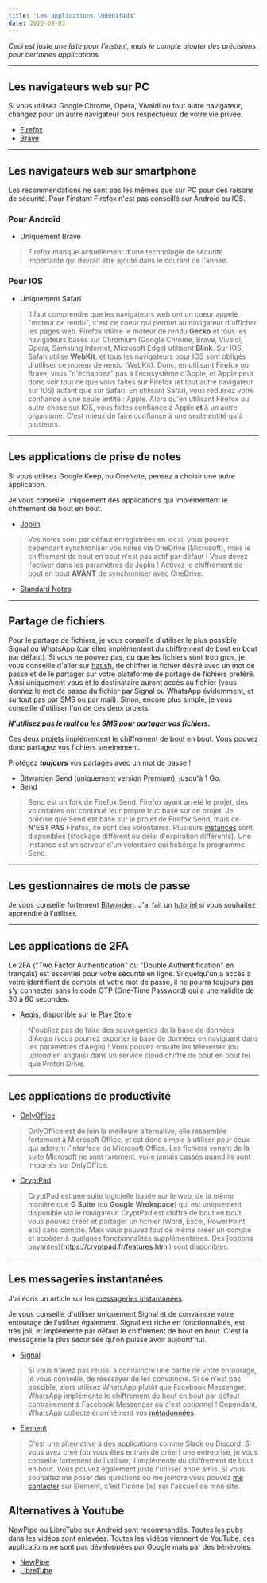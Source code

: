 ```yaml
---
title: "Les applications \U0001f4da"
date: 2022-08-03
---
```


*Ceci est juste une liste pour l'instant, mais je compte ajouter des précisions pour certaines applications*

---

## Les navigateurs web sur PC

Si vous utilisez Google Chrome, Opera, Vivaldi ou tout autre navigateur, changez pour un autre navigateur plus respectueux de votre vie privée.

- [Firefox](https://www.mozilla.org/fr/firefox/new/)
- [Brave](https://brave.com/fr/)

---

## Les navigateurs web sur smartphone

Les recommendations ne sont pas les mêmes que sur PC pour des raisons de sécurité. Pour l'instant Firefox n'est pas conseillé sur Android ou IOS.

### Pour Android

- Uniquement Brave

> Firefox manque actuellement d'une technologie de sécurité importante qui devrait être ajouté dans le courant de l'année.

### Pour IOS

- Uniquement Safari

> Il faut comprendre que les navigateurs web ont un coeur appelé "moteur de rendu", c'est ce coeur qui permet au navigateur d'afficher les pages web. Firefox utilise le moteur de rendu **Gecko** et tous les navigateurs basés sur Chromium (Google Chrome, Brave, Vivaldi, Opera, Samsung Internet, Microsoft Edge) utilisent **Blink**. Sur IOS, Safari utilise **WebKit**, et tous les navigateurs pour IOS sont obligés d'utiliser ce moteur de rendu (WebKit). Donc, en utilisant Firefox ou Brave, vous "n'échappez" pas à l'écosystème d'Apple, et Apple peut donc voir tout ce que vous faites sur Firefox (et tout autre navigateur sur IOS) autant que sur Safari. En utilisant Safari, vous réduisez votre confiance à une seule entité : Apple. Alors qu'en utilisant Firefox ou autre chose sur IOS, vous faites confiance à Apple **et** à un autre organisme. C'est mieux de faire confiance à une seule entité qu'à plusieurs.

---

## Les applications de prise de notes

Si vous utilisez Google Keep, ou OneNote, pensez à choisir une autre application. 

Je vous conseille uniquement des applications qui implémentent le chiffrement de bout en bout.

- [Joplin](https://joplinapp.org/)

> Vos notes sont par défaut enregistrées en local, vous pouvez cependant synchroniser vos notes via OneDrive (Microsoft), mais le chiffrement de bout en bout n'est pas actif par défaut ! Vous devez l'activer dans les paramètres de Joplin ! Activez le chiffrement de bout en bout **AVANT** de synchroniser avec OneDrive.

- [Standard Notes](https://standardnotes.com/)

---

## Partage de fichiers

Pour le partage de fichiers, je vous conseille d'utiliser le plus possible Signal ou WhatsApp (car elles implémentent du chiffrement de bout en bout par défaut). Si vous ne pouvez pas, ou que les fichiers sont trop gros, je vous conseille d'aller sur [hat.sh](https://hat.sh/), de chiffrer le fichier désiré avec un mot de passe et de le partager sur votre plateforme de partage de fichiers préféré. Ainsi uniquement vous et le destinataire auront accès au fichier (vous donnez le mot de passe du fichier par Signal ou WhatsApp évidemment, et surtout pas par SMS ou par mail). Sinon, encore plus simple, je vous conseille d'utiliser l'un de ces deux projets.

***N'utilisez pas le mail ou les SMS pour partager vos fichiers.***

Ces deux projets implémentent le chiffrement de bout en bout. Vous pouvez donc partagez vos fichiers sereinement.

Protégez ***toujours*** vos partages avec un mot de passe !

- Bitwarden Send (uniquement version Premium), jusqu'à 1 Go.
- [Send](https://send.vis.ee/)

> Send est un fork de Firefox Send. Firefox ayant arreté le projet, des volontaires ont continué leur propre truc basé sur ce projet. Je précise que Send est basé sur le projet de Firefox Send, mais ce **N'EST PAS** Firefox, ce sont des volontaires. Plusieurs [instances](https://github.com/timvisee/send-instances/) sont disponibles (stockage différent ou délai d'expiration différents). Une instance est un serveur d'un volontaire qui hebérge le programme Send.

---

## Les gestionnaires de mots de passe

Je vous conseille fortement [Bitwarden](https://bitwarden.com/). J'ai fait un [tutoriel](/fiches/bitwarden) si vous souhaitez apprendre à l'utiliser.

---

## Les applications de 2FA

Le 2FA ("Two Factor Authentication" ou "Double Authentification" en français) est essentiel pour votre sécurité en ligne. Si quelqu'un a accès à votre identifiant de compte et votre mot de passe, il ne pourra toujours pas s'y connecter sans le code OTP (One-Time Password) qui a une validité de 30 à 60 secondes.

- [Aegis](https://getaegis.app/), disponible sur le [Play Store](https://play.google.com/store/apps/details?id=com.beemdevelopment.aegis)

> N'oubliez pas de faire des sauvegardes de la base de données d'Aegis (vous pourrez exporter la base de données en naviguant dans les paramètres d'Aegis) ! Vous pouvez ensuite les téléverser (ou *upload* en anglais) dans un service cloud chiffré de bout en bout tel que Proton Drive.

---

## Les applications de productivité

- [OnlyOffice](https://www.onlyoffice.com/en/download-desktop.aspx)

> OnlyOffice est de loin la meilleure alternative, elle reseemble fortement à Microsoft Office, et est donc simple à utiliser pour ceux qui adorent l'interface de Microsoft Office. Les fichiers venant de la suite Microsoft ne sont rarement, voire jamais cassés quand ils sont importés sur OnlyOffice.

- [CryptPad](https://cryptpad.fr/)

> CryptPad est une suite logicielle basée sur le web, de la même manière que **G Suite** (ou **Google Wrokspace**) qui est uniquement disponible via le navigateur. CryptPad est chiffré de bout en bout, vous pouvez créer et partager un fichier (Word, Excel, PowerPoint, etc) sans compte. Mais vous pouvez tout de même créer un compte et accéder à quelques fonctionnalités supplémentaires. Des [options payantes)(https://cryptpad.fr/features.html) sont disponibles.

---

## Les messageries instantanées

J'ai écris un article sur les [messageries instantanées](/basiques/instant-messengers).

Je vous conseille d'utiliser uniquement Signal et de convaincre votre entourage de l'utiliser également. Signal est riche en fonctionnalités, est très joli, et implémente par défaut le chiffrement de bout en bout. C'est la messagerie la plus sécurisée qu'on puisse avoir aujourd'hui.

- [Signal](https://www.signal.org/fr/)

> Si vous n'avez pas réussi à convaincre une partie de votre entourage, je vous conseille, de réessayer de les convaincre. Si ce n'est pas possible, alors utilisez WhatsApp plutôt que Facebook Messenger. WhatsApp implémente le chiffrement de bout en bout par défaut contrairement à Facebook Messenger où c'est optionnel ! Cependant, WhatsApp collecte énormément vos [métadonnées](/basiques/instant-messengers#métadonnées).

- [Element](https://element.io/)

> C'est une alternative à des applications comme Slack ou Discord. Si vous avez créé (ou vous êtes entrain de créer) une entreprise, je vous conseille fortement de l'utiliser, il implémente du chiffrement de bout en bout. Vous pouvez également juste l'utiliser entre amis. Si vous souhaitez me poser des questions ou me joindre vous pouvez [me contacter](https://matrix.to/#/@samsepi0l:arcticfoxes.net) sur Element, c'est l'icône `[m]` sur l'accueil de mon site.

## Alternatives à Youtube

NewPipe ou LibreTube sur Android sont recommandés. Toutes les pubs dans les vidéos sont enlevées. Toutes les vidéos viennent de YouTube, ces applications ne sont pas développées par Google mais par des bénévoles.

- [NewPipe](https://newpipe.net/)
- [LibreTube](https://libre-tube.github.io/)
